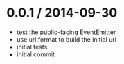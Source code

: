 
0.0.1 / 2014-09-30
==================

 * test the public-facing EventEmitter
 * use url.format to build the initial url
 * initial tests
 * initial commit

